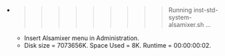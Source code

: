 * >>>>>>>>> Running inst-std-system-alsamixer.sh ...
  * Insert Alsamixer menu in Administration.
  * Disk size = 7073656K. Space Used = 8K. Runtime = 00:00:00:02.
